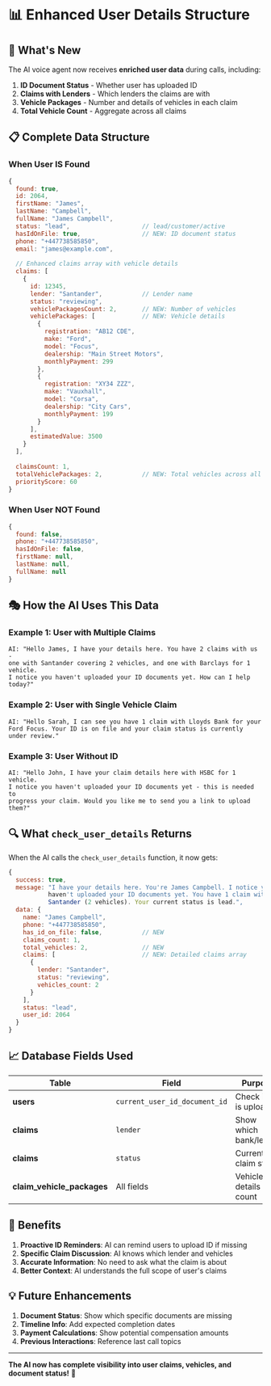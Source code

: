 # 📊 **Enhanced User Details Structure**

## 🎯 **What's New**

The AI voice agent now receives **enriched user data** during calls, including:

1. **ID Document Status** - Whether user has uploaded ID
2. **Claims with Lenders** - Which lenders the claims are with
3. **Vehicle Packages** - Number and details of vehicles in each claim
4. **Total Vehicle Count** - Aggregate across all claims

## 📋 **Complete Data Structure**

### **When User IS Found**

```javascript
{
  found: true,
  id: 2064,
  firstName: "James",
  lastName: "Campbell",
  fullName: "James Campbell",
  status: "lead",                    // lead/customer/active
  hasIdOnFile: true,                 // NEW: ID document status
  phone: "+447738585850",
  email: "james@example.com",
  
  // Enhanced claims array with vehicle details
  claims: [
    {
      id: 12345,
      lender: "Santander",           // Lender name
      status: "reviewing",
      vehiclePackagesCount: 2,       // NEW: Number of vehicles
      vehiclePackages: [             // NEW: Vehicle details
        {
          registration: "AB12 CDE",
          make: "Ford",
          model: "Focus",
          dealership: "Main Street Motors",
          monthlyPayment: 299
        },
        {
          registration: "XY34 ZZZ",
          make: "Vauxhall",
          model: "Corsa",
          dealership: "City Cars",
          monthlyPayment: 199
        }
      ],
      estimatedValue: 3500
    }
  ],
  
  claimsCount: 1,
  totalVehiclePackages: 2,           // NEW: Total vehicles across all claims
  priorityScore: 60
}
```

### **When User NOT Found**

```javascript
{
  found: false,
  phone: "+447738585850",
  hasIdOnFile: false,
  firstName: null,
  lastName: null,
  fullName: null
}
```

## 🎭 **How the AI Uses This Data**

### **Example 1: User with Multiple Claims**
```
AI: "Hello James, I have your details here. You have 2 claims with us - 
one with Santander covering 2 vehicles, and one with Barclays for 1 vehicle. 
I notice you haven't uploaded your ID documents yet. How can I help today?"
```

### **Example 2: User with Single Vehicle Claim**
```
AI: "Hello Sarah, I can see you have 1 claim with Lloyds Bank for your 
Ford Focus. Your ID is on file and your claim status is currently under review."
```

### **Example 3: User Without ID**
```
AI: "Hello John, I have your claim details here with HSBC for 1 vehicle. 
I notice you haven't uploaded your ID documents yet - this is needed to 
progress your claim. Would you like me to send you a link to upload them?"
```

## 🔍 **What `check_user_details` Returns**

When the AI calls the `check_user_details` function, it now gets:

```javascript
{
  success: true,
  message: "I have your details here. You're James Campbell. I notice you 
           haven't uploaded your ID documents yet. You have 1 claim with 
           Santander (2 vehicles). Your current status is lead.",
  data: {
    name: "James Campbell",
    phone: "+447738585850",
    has_id_on_file: false,           // NEW
    claims_count: 1,
    total_vehicles: 2,               // NEW
    claims: [                        // NEW: Detailed claims array
      {
        lender: "Santander",
        status: "reviewing",
        vehicles_count: 2
      }
    ],
    status: "lead",
    user_id: 2064
  }
}
```

## 📈 **Database Fields Used**

| Table | Field | Purpose |
|-------|-------|---------|
| **users** | `current_user_id_document_id` | Check if ID is uploaded |
| **claims** | `lender` | Show which bank/lender |
| **claims** | `status` | Current claim status |
| **claim_vehicle_packages** | All fields | Vehicle details & count |

## 🎯 **Benefits**

1. **Proactive ID Reminders**: AI can remind users to upload ID if missing
2. **Specific Claim Discussion**: AI knows which lender and vehicles
3. **Accurate Information**: No need to ask what the claim is about
4. **Better Context**: AI understands the full scope of user's claims

## 💡 **Future Enhancements**

1. **Document Status**: Show which specific documents are missing
2. **Timeline Info**: Add expected completion dates
3. **Payment Calculations**: Show potential compensation amounts
4. **Previous Interactions**: Reference last call topics

---

**The AI now has complete visibility into user claims, vehicles, and document status!** 🚀
